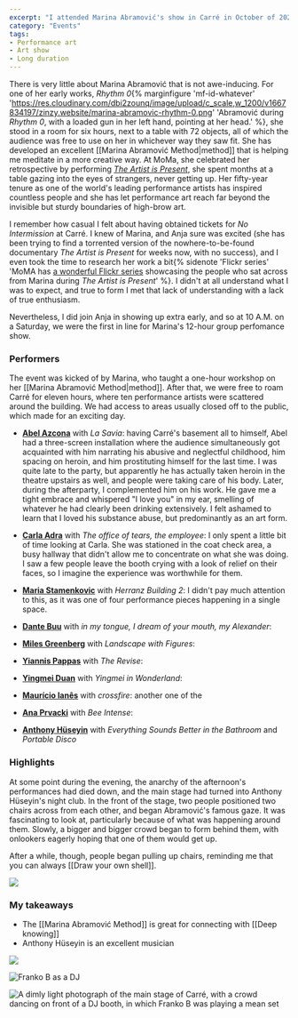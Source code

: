 ```yaml
---
excerpt: "I attended Marina Abramović's show in Carré in October of 2022."
category: "Events"
tags:
- Performance art
- Art show
- Long duration
---
```

There is very little about Marina Abramović that is not awe-inducing. For one of her early works, _Rhythm 0_{% marginfigure 'mf-id-whatever' 'https://res.cloudinary.com/dbi2zounq/image/upload/c_scale,w_1200/v1667834197/zinzy.website/marina-abramovic-rhythm-0.png' 'Abramović during  _Rhythm 0_, with a loaded gun in her left hand, pointing at her head.' %}, she stood in a room for six hours, next to a table with 72 objects, all of which the audience was free to use on her in whichever way they saw fit. She has developed an excellent [[Marina Abramović Method|method]] that is helping me meditate in a more creative way. At MoMa, she celebrated her retrospective by performing _[The Artist is Present](https://www.moma.org/calendar/exhibitions/964)_, she spent months at a table gazing into the eyes of strangers, never getting up. Her fifty-year tenure as one of the world's leading performance artists has inspired countless people and she has let performance art reach far beyond the invisible but sturdy boundaries of high-brow art.

I remember how casual I felt about having obtained tickets for _No Intermission_ at Carré. I knew of Marina, and Anja sure was excited (she has been trying to find a torrented version of the nowhere-to-be-found documentary _The Artist is Present_ for weeks now, with no success), and I even took the time to research her work a bit{% sidenote 'Flickr series' 'MoMA has [a wonderful Flickr series](https://www.flickr.com/photos/themuseumofmodernart/albums/72157623741486824) showcasing the people who sat across from Marina during _The Artist is Present_' %}. I didn't at all understand what I was to expect, and true to form I met that lack of understanding with a lack of true enthusiasm.

Nevertheless, I did join Anja in showing up extra early, and so at 10 A.M. on a Saturday, we were the first in line for Marina's 12-hour group perfomance show.

### Performers
The event was kicked of by Marina, who taught a one-hour workshop on her [[Marina Abramović Method|method]]. After that, we were free to roam Carré for eleven hours, where ten performance artists were scattered around the building. We had access to areas usually closed off to the public, which made for an exciting day.

- **[Abel Azcona](https://abelazcona.art/)**  with _La Savia_: having Carré's basement all to himself, Abel had a three-screen installation where the audience simultaneously got acquainted with him narrating his abusive and neglectful childhood, him spacing on heroin, and him prostituting himself for the last time. I was quite late to the party, but apparently he has actually taken heroin in the theatre upstairs as well, and people were taking care of his body. Later, during the afterparty, I complemented him on his work. He gave me a tight embrace and whispered "I love you" in my ear, smelling of whatever he had clearly been drinking extensively. I felt ashamed to learn that I loved his substance abuse, but predominantly as an art form.

- **[Carla Adra](http://carlaadra.com/)** with _The office of tears, the employee_: I only spent a little bit of time looking at Carla. She was stationed in the coat check area, a busy hallway that didn't allow me to concentrate on what she was doing. I saw a few people leave the booth crying with a look of relief on their faces, so I imagine the experience was worthwhile for them. 

- **[Maria Stamenkovic](https://www.stamenkovicherranz.com/)** with _Herranz Building 2_: I didn't pay much attention to this, as it was one of four performance pieces happening in a single space. 
- **[Dante Buu](https://www.dantebuu.com/)** with _in my tongue, I dream of your mouth, my Alexander_: 
- **[Miles Greenberg](https://www.milesgreenberg.com/)** with _Landscape with Figures_: 
- **[Yiannis Pappas](https://yiannispappas.com/)** with _The Revise_: 
- **[Yingmei Duan](https://www.yingmei-art.com/)** with _Yingmei in Wonderland_: 
- **[Maurício Ianês](https://www.instagram.com/mauricioianes)** with _crossfire_: another one of the 
- **[Ana Prvacki](https://anaprvacki.com/)** with _Bee Intense_:
- **[Anthony Hüseyin](https://www.anthonyhuseyin.com/)** with _Everything Sounds Better in the Bathroom_ and _Portable Disco_

### Highlights
At some point during the evening, the anarchy of the afternoon's performances had died down, and the main stage had turned into  Anthony Hüseyin's night club. In the front of the stage, two people positioned two chairs across from each other, and began Abramović's famous gaze. It was fascinating to look at, particularly because of what was happening around them. Slowly, a bigger and bigger crowd began to form behind them, with onlookers eagerly hoping that one of them would get up. 

After a while, though, people began pulling up chairs, reminding me that you can always [[Draw your own shell]].

![](https://res.cloudinary.com/dbi2zounq/image/upload/c_scale,w_1200/v1667837939/zinzy.website/46DE0897-D685-43FA-9D42-68FCFBAA75D4_vzj6sl.jpg)

### My takeaways
- The [[Marina Abramović Method]] is great for connecting with [[Deep knowing]]
- Anthony Hüseyin is an excellent musician

![](https://res.cloudinary.com/dbi2zounq/image/upload/c_scale,w_1200/v1667837999/zinzy.website/ECD1C131-6F84-4AC5-970B-4992B14679B5_nicug6.jpg)

![Franko B as a DJ](https://res.cloudinary.com/dbi2zounq/image/upload/c_scale,w_1200/v1667837769/zinzy.website/4D216A78-84F5-4514-8144-CA07E84D50B7_mxt3cz.jpg)

![A dimly light photograph of the main stage of Carré, with a crowd dancing on front of a DJ booth, in which Franko B was playing a mean set](https://res.cloudinary.com/dbi2zounq/image/upload/c_scale,w_800/v1667727706/zinzy.website/E55143BD-CAB9-4111-A78B-3F5DDD5F8B7A_ztdyx3.jpg)